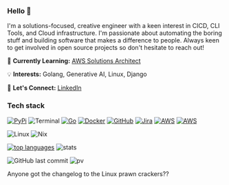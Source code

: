### Hello 👋

I'm a solutions-focused, creative engineer with a keen interest in CICD, CLI Tools, and Cloud infrastructure. I'm passionate about automating the boring stuff and building software that makes a difference to people. Always keen to get involved in open source projects so don't hesitate to reach out!

🌱 **Currently Learning:** [AWS Solutions Architect](https://aws.amazon.com/certification/certified-solutions-architect-associate/)

💡 **Interests:** Golang, Generative AI, Linux, Django

💬 **Let's Connect:** [LinkedIn](https://www.linkedin.com/in/michael-savedra-3a459714)

### Tech stack

[![PyPi](https://badgen.net/badge/icon/pypi?icon=pypi&label)](https://https://pypi.org/)
![Terminal](https://badgen.net/badge/icon/terminal?icon=terminal&label)
[![Go](https://img.shields.io/badge/--00ADD8?logo=go&logoColor=ffffff)](https://golang.org/)
[![Docker](https://badgen.net/badge/icon/docker?icon=docker&label)](https://https://docker.com/)
[![GitHub](https://badgen.net/badge/icon/github?icon=github&label)](https://github.com)
[![Jira](https://badgen.net/badge/icon/jira?icon=jira&label)](https://https://jira.com/)
[![AWS](https://badgen.net/badge/icon/aws?icon=aws&label)](https://aws.amazon.com/)
[![AWS](https://badgen.net/badge/icon/terraform?icon=terraform)](https://www.terraform.io/)

![Linux](https://img.shields.io/badge/Linux-FCC624?style=for-the-badge&logo=linux&logoColor=black)
![Nix](https://img.shields.io/badge/NIX-5277C3.svg?style=for-the-badge&logo=NixOS&logoColor=white)


[![top languages](https://github-readme-stats.vercel.app/api/top-langs/?username=savedra1&theme=nord)](https://github.com/savedra1/github-readme-stats) ![stats](https://github-readme-stats.vercel.app/api?username=savedra1&show_icons=true&theme=nord)

![GitHub last commit](https://img.shields.io/github/last-commit/savedra1/savedra1)
![pv](https://pageview.vercel.app/?github_user=savedra1)

Anyone got the changelog to the Linux prawn crackers??
